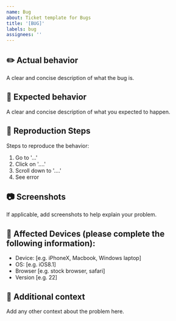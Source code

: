 ```yaml
---
name: Bug
about: Ticket template for Bugs
title: '[BUG]'
labels: bug
assignees: ''
---
```


## **:pencil2: Actual behavior**

A clear and concise description of what the bug is.

## **:thinking: Expected behavior**

A clear and concise description of what you expected to happen.

## **:feet: Reproduction Steps**

Steps to reproduce the behavior:

1. Go to '...'
2. Click on '....'
3. Scroll down to '....'
4. See error

## **:camera: Screenshots**

If applicable, add screenshots to help explain your problem.

## **:iphone: Affected Devices (please complete the following information):**

- Device: [e.g. iPhoneX, Macbook, Windows laptop]
- OS: [e.g. iOS8.1]
- Browser [e.g. stock browser, safari]
- Version [e.g. 22]

## **:notebook: Additional context**

Add any other context about the problem here.
